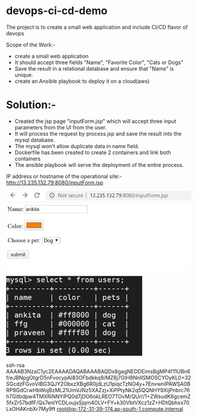 # devops-ci-cd-demo
The project is to create a small web application and include CI/CD flavor of devops

Scope of the Work:-
- create a small web application 
- It should accept three fields "Name", "Favorite Color", "Cats or Dogs"
- Save the result in a relational database and ensure that "Name" is unique.
- create an Ansible playbook to deploy it on a cloud(aws)


# Solution:-

- Created the jsp page "inputForm.jsp" which will accept three input parameters from the UI from the user.
- It will process the request by process.jsp and save the result into the mysql database.
- The mysql won't allow duplicate data in name field.
- Dockerfile has been created to create 2 containers and link both containers
- The ansible playbook will serve the deployment of the entire process.



IP address or hostname of the operational site:- http://13.235.132.79:8080/inputForm.jsp


![Web App](https://github.com/thedevopsguru/devops-ci-cd-demo/blob/master/Output.JPG)



![My-SQL Output](https://github.com/thedevopsguru/devops-ci-cd-demo/blob/master/Output_MYSQL.JPG)


ssh-rsa AAAAB3NzaC1yc2EAAAADAQABAAABAQDx8gagNEDDEimsBgMP4f11UBn6f/eJBNpgOtgrD5nFvocypAI83OFbdkkq9/MZ6j7GIH8NnIlSMOSCYOyKL0+32SGcdzFGvoVIBG3QJY2ObxzXBg6R0jdLzU1piqcTzNO4y+7EnvwnIPAWSA0BRP8GdCrwHbWojBzML21UmVJNz5XAZzj+XiPPtyNk2q5QQNHY8XijPnbrc76h7Gitbdpw4TMXRiNNYiPQ0d7jDO6okLREO7TOvM/QUr//1+ZWsudK6gcemZ5fxZr57bdfF/Qs7enlYCDLoujsSjqm4OLV+FY+k30VbtVXcz1zZ+HDtQbhxx70LxOHAKnbXr7My9ft root@ip-172-31-39-174.ap-south-1.compute.internal







